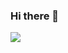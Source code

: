 ### Hi there 👋

<img src="https://i.pinimg.com/originals/e7/a3/3a/e7a33a0483b49379869a93bb7ed053f6.gif">
<!--
**karinazad/karinazad** is a ✨ _special_ ✨ repository because its `README.md` (this file) appears on your GitHub profile.

Here are some ideas to get you started:

- 🔭 I’m currently working on ...
- 🌱 I’m currently learning ...
- 👯 I’m looking to collaborate on ...
- 🤔 I’m looking for help with ...
- 💬 Ask me about ...
- 📫 How to reach me: ...
- 😄 Pronouns: ...
- ⚡ Fun fact: ...
-->
